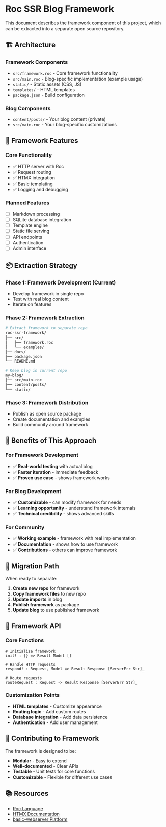 # Roc SSR Blog Framework

This document describes the framework component of this project, which can be extracted into a separate open source repository.

## 🏗️ Architecture

### **Framework Components**
- `src/framework.roc` - Core framework functionality
- `src/main.roc` - Blog-specific implementation (example usage)
- `static/` - Static assets (CSS, JS)
- `templates/` - HTML templates
- `package.json` - Build configuration

### **Blog Components**
- `content/posts/` - Your blog content (private)
- `src/main.roc` - Your blog-specific customizations

## 🚀 Framework Features

### **Core Functionality**
- ✅ HTTP server with Roc
- ✅ Request routing
- ✅ HTMX integration
- ✅ Basic templating
- ✅ Logging and debugging

### **Planned Features**
- [ ] Markdown processing
- [ ] SQLite database integration
- [ ] Template engine
- [ ] Static file serving
- [ ] API endpoints
- [ ] Authentication
- [ ] Admin interface

## 📦 Extraction Strategy

### **Phase 1: Framework Development** (Current)
- Develop framework in single repo
- Test with real blog content
- Iterate on features

### **Phase 2: Framework Extraction**
```bash
# Extract framework to separate repo
roc-ssr-framework/
├── src/
│   ├── framework.roc
│   └── examples/
├── docs/
├── package.json
└── README.md

# Keep blog in current repo
my-blog/
├── src/main.roc
├── content/posts/
└── static/
```

### **Phase 3: Framework Distribution**
- Publish as open source package
- Create documentation and examples
- Build community around framework

## 🎯 Benefits of This Approach

### **For Framework Development**
- ✅ **Real-world testing** with actual blog
- ✅ **Faster iteration** - immediate feedback
- ✅ **Proven use case** - shows framework works

### **For Blog Development**
- ✅ **Customizable** - can modify framework for needs
- ✅ **Learning opportunity** - understand framework internals
- ✅ **Technical credibility** - shows advanced skills

### **For Community**
- ✅ **Working example** - framework with real implementation
- ✅ **Documentation** - shows how to use framework
- ✅ **Contributions** - others can improve framework

## 🔄 Migration Path

When ready to separate:

1. **Create new repo** for framework
2. **Copy framework files** to new repo
3. **Update imports** in blog
4. **Publish framework** as package
5. **Update blog** to use published framework

## 📝 Framework API

### **Core Functions**
```roc
# Initialize framework
init! : {} => Result Model []

# Handle HTTP requests
respond! : Request, Model => Result Response [ServerErr Str]_

# Route requests
routeRequest : Request -> Result Response [ServerErr Str]_
```

### **Customization Points**
- **HTML templates** - Customize appearance
- **Routing logic** - Add custom routes
- **Database integration** - Add data persistence
- **Authentication** - Add user management

## 🤝 Contributing to Framework

The framework is designed to be:
- **Modular** - Easy to extend
- **Well-documented** - Clear APIs
- **Testable** - Unit tests for core functions
- **Customizable** - Flexible for different use cases

## 📚 Resources

- [Roc Language](https://roc-lang.org)
- [HTMX Documentation](https://htmx.org/docs)
- [basic-webserver Platform](https://github.com/roc-lang/basic-webserver) 